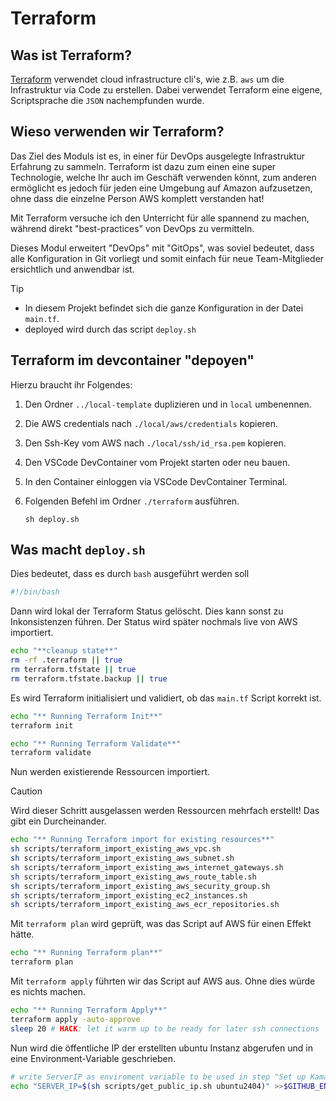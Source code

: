 # Terraform

## Was ist Terraform?

[Terraform](https://developer.hashicorp.com/terraform/intro) verwendet cloud infrastructure cli's, wie z.B. `aws` um die Infrastruktur via Code zu erstellen.
Dabei verwendet Terraform eine eigene, Scriptsprache die `JSON` nachempfunden wurde.

## Wieso verwenden wir Terraform?

Das Ziel des Moduls ist es, in einer für DevOps ausgelegte Infrastruktur Erfahrung zu sammeln.
Terraform ist dazu zum einen eine super Technologie, welche Ihr auch im Geschäft verwenden könnt,
zum anderen ermöglicht es jedoch für jeden eine Umgebung auf Amazon aufzusetzen, ohne dass die einzelne Person
AWS komplett verstanden hat!

Mit Terraform versuche ich den Unterricht für alle spannend zu machen, während direkt
"best-practices" von DevOps zu vermitteln.

Dieses Modul erweitert "DevOps" mit "GitOps", was soviel bedeutet, dass alle Konfiguration in Git vorliegt
und somit einfach für neue Team-Mitglieder ersichtlich und anwendbar ist.

> [!TIP]
>
> - In diesem Projekt befindet sich die ganze Konfiguration in der Datei `main.tf`.
> - deployed wird durch das script `deploy.sh`

## Terraform im devcontainer "depoyen"

Hierzu braucht ihr Folgendes:

1. Den Ordner `../local-template` duplizieren und in `local` umbenennen.
2. Die AWS credentials nach `./local/aws/credentials` kopieren.
3. Den Ssh-Key vom AWS nach `./local/ssh/id_rsa.pem` kopieren.
4. Den VSCode DevContainer vom Projekt starten oder neu bauen.
5. In den Container einloggen via VSCode DevContainer Terminal.
6. Folgenden Befehl im Ordner `./terraform` ausführen.

   `sh deploy.sh`

## Was macht `deploy.sh`

Dies bedeutet, dass es durch `bash` ausgeführt werden soll

```bash
#!/bin/bash
```

Dann wird lokal der Terraform Status gelöscht. Dies kann sonst zu Inkonsistenzen führen.
Der Status wird später nochmals live von AWS importiert.

```bash
echo "**cleanup state**"
rm -rf .terraform || true
rm terraform.tfstate || true
rm terraform.tfstate.backup || true
```

Es wird Terraform initialisiert und validiert, ob das `main.tf` Script korrekt ist.

```bash
echo "** Running Terraform Init**"
terraform init

echo "** Running Terraform Validate**"
terraform validate
```

Nun werden existierende Ressourcen importiert.

> [!CAUTION]
> Wird dieser Schritt ausgelassen werden Ressourcen mehrfach erstellt! Das gibt ein Durcheinander.

```bash
echo "** Running Terraform import for existing resources**"
sh scripts/terraform_import_existing_aws_vpc.sh
sh scripts/terraform_import_existing_aws_subnet.sh
sh scripts/terraform_import_existing_aws_internet_gateways.sh
sh scripts/terraform_import_existing_aws_route_table.sh
sh scripts/terraform_import_existing_aws_security_group.sh
sh scripts/terraform_import_existing_ec2_instances.sh
sh scripts/terraform_import_existing_aws_ecr_repositories.sh
```

Mit `terraform plan` wird geprüft, was das Script auf AWS für einen Effekt hätte.

```bash
echo "** Running Terraform plan**"
terraform plan
```

Mit `terraform apply` führten wir das Script auf AWS aus. Ohne dies würde es nichts machen.

```bash
echo "** Running Terraform Apply**"
terraform apply -auto-approve
sleep 20 # HACK: let it warm up to be ready for later ssh connections
```

Nun wird die öffentliche IP der erstellten ubuntu Instanz abgerufen und in eine Environment-Variable geschrieben.

```bash
# write ServerIP as enviroment variable to be used in step "Set up Kamal"
echo "SERVER_IP=$(sh scripts/get_public_ip.sh ubuntu2404)" >>$GITHUB_ENV
```
